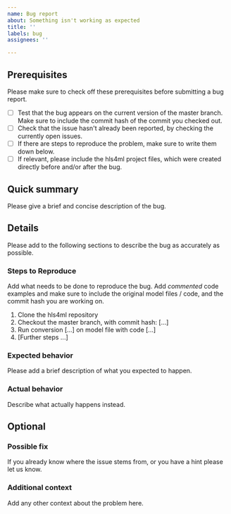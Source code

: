 ```yaml
---
name: Bug report
about: Something isn't working as expected
title: ''
labels: bug
assignees: ''

---
```



## Prerequisites
Please make sure to check off these prerequisites before submitting a bug report.
- [ ] Test that the bug appears on the current version of the master branch. Make sure to include the commit hash of the commit you checked out.
- [ ] Check that the issue hasn't already been reported, by checking the currently open issues.
- [ ] If there are steps to reproduce the problem, make sure to write them down below.
- [ ] If relevant, please include the hls4ml project files, which were created directly before and/or after the bug.

## Quick summary
Please give a brief and concise description of the bug.

## Details
Please add to the following sections to describe the bug as accurately as possible.

### Steps to Reproduce
Add what needs to be done to reproduce the bug. Add *commented* code examples and make sure to include the original model files / code, and the commit hash you are working on.

1. Clone the hls4ml repository
2. Checkout the master branch, with commit hash: [...]
3. Run conversion [...] on model file with code [...]
4. [Further steps ...]

### Expected behavior
Please add a brief description of what you expected to happen.

### Actual behavior
Describe what actually happens instead.

## Optional

### Possible fix
If you already know where the issue stems from, or you have a hint please let us know.

### Additional context
Add any other context about the problem here.
